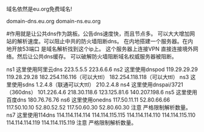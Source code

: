 域名依然是eu.org免费域名!

domain-dns.eu.org
domain-ns.eu.org

#作用就是让公共dns作为跳板。公告dns速度快，而且节点多。
可以大大增加网站的解析速度。可以阻止中共的防火墙阻断dns。
 在内地搭建一个服务器。在内地开放53端口 是域名解析找到这个ip上。 
这个服务器上连接VPN 直接连接境外网络。然后让公共dns缓存。
可以破解防火墙阻断域名权威服务器被阻断。


ns1
这里使用阿里云dns
223.5.5.5
223.6.6.6
ns2
这里使用dnspod
119.29.29.29
119.28.29.28
182.254.116.116（可以大ttl）
182.254.118.118（可以大ttl）
ns3
这里使用sdns
1.2.4.8（联通可以大ttl）
210.2.4.8
ns4
这里使用dnspai/3721（360dns）
101.226.4.6
218.30.118.6
123.125.81.6
140.207.198.6
ns5
这里使用百度dns
180.76.76.76
ns6
这里使用onedns
117.50.11.11
52.80.66.66
117.50.10.10
52.80.52.52
117.50.60.30
52.80.60.30
注意 严格限制解析数量。
ns7
这里使用114dns
114.114.114.114
114.114.115.115
114.114.114.110
114.114.115.110
114.114.114.119
114.114.115.119
注意 严格限制解析数量。

